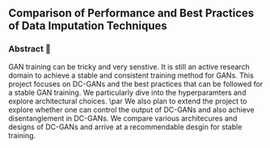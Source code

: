 ## Comparison of Performance and Best Practices of Data Imputation Techniques

### Abstract 📑

GAN training can be tricky and very senstive. It is still an active research domain to achieve a stable and consistent training method for GANs. 
This project focuses on DC-GANs and the best practices that can be followed for a stable GAN training.
We particularly dive into the hyperparamters and explore architectural choices. \par
We also plan to extend the project to explore whether one can control the output of DC-GANs and also achieve disentanglement in DC-GANs. 
We compare various architecures and designs of DC-GANs and arrive at a recommendable desgin for stable training.
